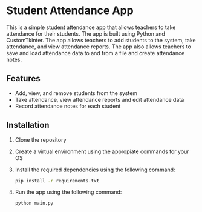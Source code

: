 # Student Attendance App

This is a simple student attendance app that allows teachers to take attendance for their students.
The app is built using Python and CustomTkinter.
The app allows teachers to add students to the system, take attendance, and view attendance reports.
The app also allows teachers to save and load attendance data to and from a file and create attendance notes.

## Features

- Add, view, and remove students from the system
- Take attendance, view attendance reports and edit attendance data
- Record attendance notes for each student

## Installation

1. Clone the repository
2. Create a virtual environment using the appropiate commands for your OS
3. Install the required dependencies using the following command:

    ```bash
    pip install -r requirements.txt
    ```

4. Run the app using the following command:

    ```bash
    python main.py
    ```
